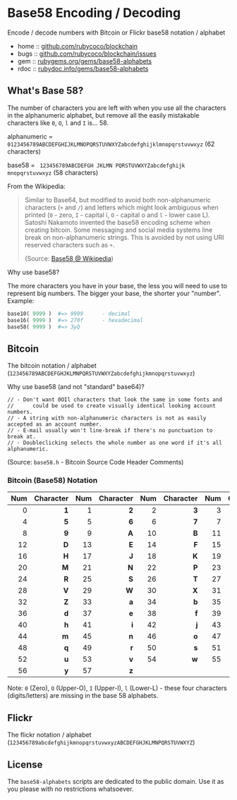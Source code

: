 # Base58 Encoding / Decoding

Encode / decode numbers with Bitcoin or Flickr base58 notation / alphabet


* home  :: [github.com/rubycoco/blockchain](https://github.com/rubycoco/blockchain)
* bugs  :: [github.com/rubycoco/blockchain/issues](https://github.com/rubycoco/blockchain/issues)
* gem   :: [rubygems.org/gems/base58-alphabets](https://rubygems.org/gems/base58-alphabets)
* rdoc  :: [rubydoc.info/gems/base58-alphabets](http://rubydoc.info/gems/base58-alphabets)




## What's Base 58?

The number of characters you are left with when you use
all the characters in the alphanumeric alphabet,
but remove all the easily mistakable characters like `0`, `O`, `l` and `I`
is... 58.

alphanumeric = `0123456789ABCDEFGHIJKLMNOPQRSTUVWXYZabcdefghijklmnopqrstuvwxyz` (62 characters)

base58       = ` 123456789ABCDEFGH JKLMN PQRSTUVWXYZabcdefghijk mnopqrstuvwxyz` (58 characters)



From the Wikipedia:

> Similar to Base64, but modified to avoid both non-alphanumeric
> characters (`+` and `/`) and letters which might look ambiguous
> when printed (`0` - zero, `I` - capital i, `O` - capital o and `l` - lower case L).
> Satoshi Nakamoto invented the base58 encoding scheme when creating bitcoin.
> Some messaging and social media systems line break on non-alphanumeric
> strings. This is avoided by not using URI reserved characters such as `+`.
>
> (Source: [Base58 @ Wikipedia](https://en.wikipedia.org/wiki/Binary-to-text_encoding#Base58))



Why use base58?

The more characters you have in your base, the less you will need to use to represent big numbers.
The bigger your base, the shorter your "number". Example:

``` ruby
base10( 9999 )  #=> 9999      - decimal
base16( 9999 )  #=> 270f      - hexadecimal
base58( 9999 )  #=> 3yQ
```



## Bitcoin

The bitcoin notation / alphabet (`123456789ABCDEFGHJKLMNPQRSTUVWXYZabcdefghijkmnopqrstuvwxyz`)


Why use base58 (and not "standard" base64)?

```
// - Don't want 0OIl characters that look the same in some fonts and
//      could be used to create visually identical looking account numbers.
// - A string with non-alphanumeric characters is not as easily accepted as an account number.
// - E-mail usually won't line-break if there's no punctuation to break at.
// - Doubleclicking selects the whole number as one word if it's all alphanumeric.
```

(Source: `base58.h` - Bitcoin Source Code Header Comments)



### Bitcoin (Base58) Notation

|Num  |Character  |Num  |Character  |Num  |Character  |Num  |Character|
|----:|----------:|----:|----------:|----:|----------:|----:|--------:|
| 0   | **1**     |  1  | **2**     |  2  | **3**     |  3  | **4**   |
| 4   | **5**     |  5  | **6**     |  6  | **7**     |  7  | **8**   |
| 8   | **9**     |  9  | **A**     |  10 | **B**     |  11 | **C**   |
| 12  | **D**     |  13 | **E**     |  14 | **F**     |  15 | **G**   |
| 16  | **H**     |  17 | **J**     |  18 | **K**     |  19 | **L**   |
| 20  | **M**     |  21 | **N**     |  22 | **P**     |  23 | **Q**   |
| 24  | **R**     |  25 | **S**     |  26 | **T**     |  27 | **U**   |
| 28  | **V**     |  29 | **W**     |  30 | **X**     |  31 | **Y**   |
| 32  | **Z**     |  33 | **a**     |  34 | **b**     |  35 | **c**   |
| 36  | **d**     |  37 | **e**     |  38 | **f**     |  39 | **g**   |
| 40  | **h**     |  41 | **i**     |  42 | **j**     |  43 | **k**   |
| 44  | **m**     |  45 | **n**     |  46 | **o**     |  47 | **p**   |
| 48  | **q**     |  49 | **r**     |  50 | **s**     |  51 | **t**   |
| 52  | **u**     |  53 | **v**     |  54 | **w**     |  55 | **x**   |
| 56  | **y**     |  57 | **z**     |

Note: `0` (Zero), `O` (Upper-O), `I` (Upper-I), `l` (Lower-L) - these four characters (digits/letters) are
missing in the base 58 alphabets.






## Flickr

The flickr notation / alphabet (`123456789abcdefghijkmnopqrstuvwxyzABCDEFGHJKLMNPQRSTUVWXYZ`)






## License

The `base58-alphabets` scripts are dedicated to the public domain.
Use it as you please with no restrictions whatsoever.
